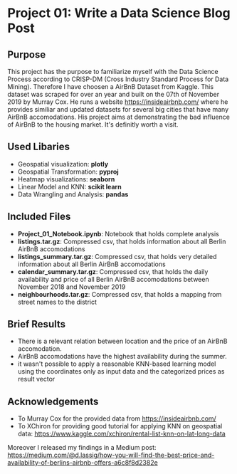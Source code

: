 # Project 01: Write a Data Science Blog Post
## Purpose
This project has the purpose to familiarize myself with the Data Science Process according to CRISP-DM (Cross Industry Standard Process for Data Mining). Therefore I have choosen a AirBnB Dataset from Kaggle. This dataset was scraped for over an year and built on the 07th of November 2019 by Murray Cox. He runs a website https://insideairbnb.com/ where he provides similiar and updated datasets for several big cities that have many AirBnB accomodations. His project aims at demonstrating the bad influence of AirBnB to the housing market. It's definitly worth a visit.

## Used Libaries

  * Geospatial visualization: __plotly__
  * Geospatial Transformation: __pyproj__
  * Heatmap visualizations: __seaborn__
  * Linear Model and KNN: __scikit learn__
  * Data Wrangling and Analysis: __pandas__
  
## Included Files
  
  * __Project_01_Notebook.ipynb__: Notebook that holds complete analysis
  * __listings.tar.gz__: Compressed csv, that holds information about all Berlin AirBnB accomodations
  * __listings_summary.tar.gz__: Compressed csv, that holds very detailed information about all Berlin AirBnB accomodations
  * __calendar_summary.tar.gz__: Compressed csv, that holds the daily availability and price of all Berlin AirBnB accomodations between November 2018 and November 2019
  * __neighbourhoods.tar.gz__: Compressed csv, that holds a mapping from street names to the district

## Brief Results

  * There is a relevant relation between location and the price of an AirBnB accomodation.
  * AirBnB accomodations have the highest availability during the summer.
  * it wasn't possible to apply a reasonable KNN-based learning model using the coordinates only as input data and the categorized prices as result vector

## Acknowledgements

  * To Murray Cox for the provided data from https://insideairbnb.com/
  * To XChiron for providing good tutorial for applying KNN on geospatial data: https://www.kaggle.com/xchiron/rental-list-knn-on-lat-long-data

Moreover I released my findings in a Medium post: https://medium.com/@d.lassig/how-you-will-find-the-best-price-and-availability-of-berlins-airbnb-offers-a6c8f8d2382e